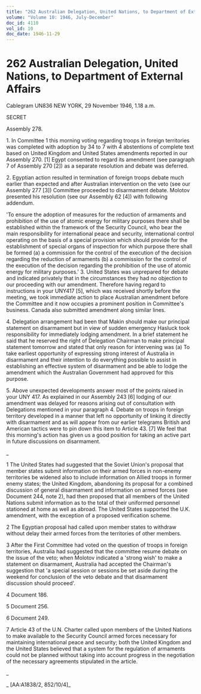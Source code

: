 ```yaml
---
title: "262 Australian Delegation, United Nations, to Department of External Affairs"
volume: "Volume 10: 1946, July-December"
doc_id: 4110
vol_id: 10
doc_date: 1946-11-29
---
```


# 262 Australian Delegation, United Nations, to Department of External Affairs

Cablegram UN836 NEW YORK, 29 November 1946, 1.18 a.m.

SECRET

Assembly 278.

1\. In Committee 1 this morning voting regarding troops in foreign territories was completed with adoption by 34 to 7 with 4 abstentions of complete text based on United Kingdom and United States amendments reported in our Assembly 270. [1] Egypt consented to regard its amendment (see paragraph 7 of Assembly 270 [2]) as a separate resolution and debate was deferred.

2\. Egyptian action resulted in termination of foreign troops debate much earlier than expected and after Australian intervention on the veto (see our Assembly 277 [3]) Committee proceeded to disarmament debate. Molotov presented his resolution (see our Assembly 62 [4]) with following addendum.

'To ensure the adoption of measures for the reduction of armaments and prohibition of the use of atomic energy for military purposes there shall be established within the framework of the Security Council, who bear the main responsibility for international peace and security, international control operating on the basis of a special provision which should provide for the establishment of special organs of inspection for which purpose there shall be formed (a) a commission for the control of the execution of the decision regarding the reduction of armaments (b) a commission for the control of the execution of the decision regarding the prohibition of the use of atomic energy for military purposes.' 3. United States was unprepared for debate and indicated privately that in the circumstances they had no objection to our proceeding with our amendment. Therefore having regard to instructions in your UNY417 [5], which was received shortly before the meeting, we took immediate action to place Australian amendment before the Committee and it now occupies a prominent position in Committee's business. Canada also submitted amendment along similar lines.

4\. Delegation arrangement had been that Makin should make our principal statement on disarmament but in view of sudden emergency Hasluck took responsibility for immediately lodging amendment. In a brief statement he said that he reserved the right of Delegation Chairman to make principal statement tomorrow and stated that only reason for intervening was (a) To take earliest opportunity of expressing strong interest of Australia in disarmament and their intention to do everything possible to assist in establishing an effective system of disarmament and be able to lodge the amendment which the Australian Government had approved for this purpose.

5\. Above unexpected developments answer most of the points raised in your UNY 417. As explained in our Assembly 243 [6] lodging of our amendment was delayed for reasons arising out of consultation with Delegations mentioned in your paragraph 4. Debate on troops in foreign territory developed in a manner that left no opportunity of linking it directly with disarmament and as will appear from our earlier telegrams British and American tactics were to pin down this item to Article 43. [7] We feel that this morning's action has given us a good position for taking an active part in future discussions on disarmament.

_

1 The United States had suggested that the Soviet Union's proposal that member states submit information on their armed forces in non-enemy territories be widened also to include information on Allied troops in former enemy states; the United Kingdom, abandoning its proposal for a combined discussion of general disarmament and information on armed forces (see Document 244, note 2), had then proposed that all members of the United Nations submit information as to the total of their uniformed personnel stationed at home as well as abroad. The United States supported the U.K. amendment, with the exception of a proposed verification scheme.

2 The Egyptian proposal had called upon member states to withdraw without delay their armed forces from the territories of other members.

3 After the First Committee had voted on the question of troops in foreign territories, Australia had suggested that the committee resume debate on the issue of the veto; when Molotov indicated a 'strong wish' to make a statement on disarmament, Australia had accepted the Chairman's suggestion that 'a special session or sessions be set aside during the weekend for conclusion of the veto debate and that disarmament discussion should proceed'.

4 Document 186.

5 Document 256.

6 Document 249.

7 Article 43 of the U.N. Charter called upon members of the United Nations to make available to the Security Council armed forces necessary for maintaining international peace and security; both the United Kingdom and the United States believed that a system for the regulation of armaments could not be planned without taking into account progress in the negotiation of the necessary agreements stipulated in the article.

_

_ [AA:A1838/2, 852/10/4]_
